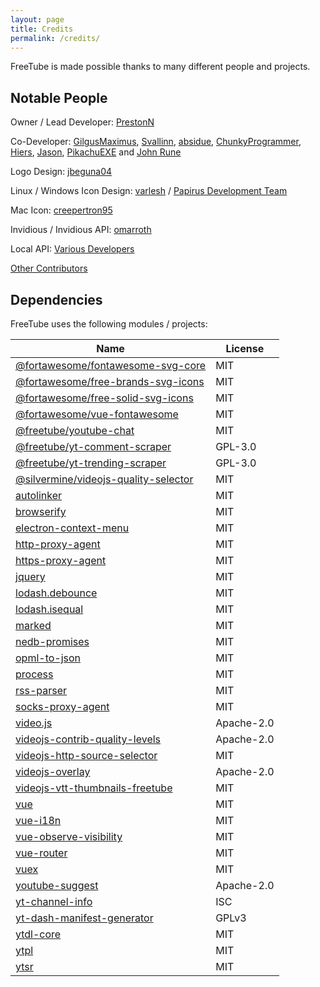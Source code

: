```yaml
---
layout: page
title: Credits
permalink: /credits/
---
```


FreeTube is made possible thanks to many different people and projects.

## Notable People

Owner / Lead Developer: [PrestonN](https://github.com/PrestonN)

Co-Developer: [GilgusMaximus](https://github.com/GilgusMaximus), [Svallinn](https://github.com/Svallinn), [absidue](https://github.com/absidue), [ChunkyProgrammer](https://github.com/ChunkyProgrammer), [Hiers](https://github.com/Hiers), [Jason](https://github.com/jasonhenriquez), [PikachuEXE](https://github.com/PikachuEXE) and [John Rune](https://github.com/efb4f5ff-1298-471a-8973-3d47447115dc)

Logo Design: [jbeguna04](https://github.com/jbeguna04)

Linux / Windows Icon Design: [varlesh](https://github.com/varlesh) / [Papirus Development Team](https://github.com/PapirusDevelopmentTeam/papirus-icon-theme)

Mac Icon: [creepertron95](https://github.com/creepertron95)

Invidious / Invidious API: [omarroth](https://github.com/omarroth)

Local API: [Various Developers](/usage/local-api)

[Other Contributors](https://github.com/FreeTubeApp/FreeTube/graphs/contributors)

## Dependencies

FreeTube uses the following modules / projects:

| Name                                                                                                | License    |
| --------------------------------------------------------------------------------------------------- | ---------- |
| [@fortawesome/fontawesome-svg-core](https://github.com/FortAwesome/Font-Awesome)                    | MIT        |
| [@fortawesome/free-brands-svg-icons](https://github.com/FortAwesome/Font-Awesome)                   | MIT        |
| [@fortawesome/free-solid-svg-icons](https://github.com/FortAwesome/Font-Awesome)                    | MIT        |
| [@fortawesome/vue-fontawesome](https://github.com/FortAwesome/vue-fontawesome)                      | MIT        |
| [@freetube/youtube-chat](https://github.com/FreeTubeApp/youtube-chat)                               | MIT        |
| [@freetube/yt-comment-scraper](https://github.com/FreeTubeApp/yt-comment-scraper)                   | GPL-3.0    |
| [@freetube/yt-trending-scraper](https://github.com/FreeTubeApp/yt-trending-scraper)                 | GPL-3.0    |
| [@silvermine/videojs-quality-selector](https://github.com/silvermine/videojs-quality-selector)      | MIT        |
| [autolinker](https://github.com/gregjacobs/Autolinker.js)                                           | MIT        |
| [browserify](https://github.com/browserify/browserify)                                              | MIT        |           
| [electron-context-menu](https://github.com/sindresorhus/electron-context-menu)                      | MIT        |
| [http-proxy-agent](https://github.com/TooTallNate/node-http-proxy-agent)                            | MIT        |
| [https-proxy-agent](https://github.com/TooTallNate/node-https-proxy-agent)                          | MIT        |
| [jquery](https://github.com/jquery/jquery)                                                          | MIT        |
| [lodash.debounce](https://github.com/lodash/lodash)                                                 | MIT        |
| [lodash.isequal](https://github.com/lodash/lodash)                                                  | MIT        |
| [marked](https://github.com/markedjs/marked)                                                        | MIT        |
| [nedb-promises](https://github.com/bajankristof/nedb-promises)                                      | MIT        |
| [opml-to-json](https://github.com/azu/opml-to-json)                                                 | MIT        |
| [process](https://github.com/defunctzombie/node-process)                                            | MIT        |
| [rss-parser](https://github.com/rbren/rss-parser)                                                   | MIT        |
| [socks-proxy-agent](https://github.com/TooTallNate/node-socks-proxy-agent)                          | MIT        |
| [video.js](https://github.com/videojs/video.js)                                                     | Apache-2.0 |
| [videojs-contrib-quality-levels](https://github.com/videojs/videojs-contrib-quality-levels)         | Apache-2.0 |
| [videojs-http-source-selector](https://github.com/jfujita/videojs-http-source-selector)             | MIT        |
| [videojs-overlay](https://github.com/brightcove/videojs-overlay)                                    | Apache-2.0 |
| [videojs-vtt-thumbnails-freetube](https://github.com/FreeTubeApp/videojs-vtt-thumbnails)            | MIT        |
| [vue](https://github.com/vuejs/vue)                                                                 | MIT        |
| [vue-i18n](https://github.com/kazupon/vue-i18n)                                                     | MIT        |
| [vue-observe-visibility](https://github.com/Akryum/vue-observe-visibility)                          | MIT        |
| [vue-router](https://github.com/vuejs/vue-router)                                                   | MIT        |
| [vuex](https://github.com/vuejs/vuex)                                                               | MIT        |
| [youtube-suggest](https://github.com/goto-bus-stop/youtube-suggest)                                 | Apache-2.0 |
| [yt-channel-info](https://github.com/FreeTubeApp/yt-channel-info)                                   | ISC        |
| [yt-dash-manifest-generator](https://github.com/FreeTubeApp/yt-dash-manifest-generator)             | GPLv3      |
| [ytdl-core](https://github.com/fent/node-ytdl-core)                                                 | MIT        |
| [ytpl](https://github.com/TimeForANinja/node-ytpl)                                                  | MIT        |
| [ytsr](https://github.com/TimeForANinja/node-ytsr)                                                  | MIT        |
